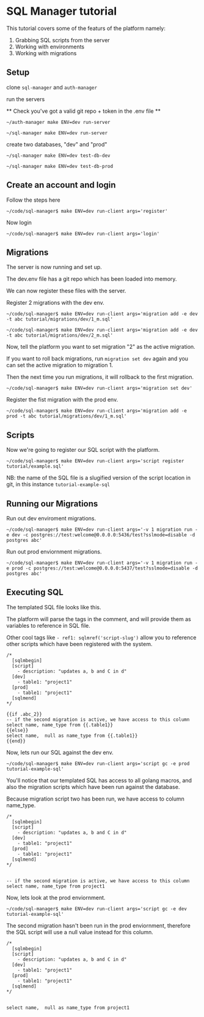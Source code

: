# SQL Manager tutorial

This tutorial covers some of the featurs of the platform namely:

1. Grabbing SQL scripts from the server
2. Working with environments
3. Working with migrations

## Setup

clone `sql-manager` and `auth-manager`

run the servers

** Check you've got a valid git repo + token in the .env file **

```
~/auth-manager make ENV=dev run-server
```

```
~/sql-manager make ENV=dev run-server
```

create two databases, "dev" and "prod"

```
~/sql-manager make ENV=dev test-db-dev
```

```
~/sql-manager make ENV=dev test-db-prod
```

## Create an account and login

Follow the steps here

```
~/code/sql-manager$ make ENV=dev run-client args='register'
```

Now login

```
~/code/sql-manager$ make ENV=dev run-client args='login'
```

## Migrations

The server is now running and set up.

The dev.env file has a git repo which has been loaded into memory.

We can now register these files with the server.

Register 2 migrations with the dev env.

```
~/code/sql-manager$ make ENV=dev run-client args='migration add -e dev -t abc tutorial/migrations/dev/1_m.sql'
```

```
~/code/sql-manager$ make ENV=dev run-client args='migration add -e dev -t abc tutorial/migrations/dev/2_m.sql'
```

Now, tell the platform you want to set migration "2" as the active migration.

If you want to roll back migrations, run `migration set dev` again and you can set the active migration to migration 1.

Then the next time you run migrations, it will rollback to the first migration.

```
~/code/sql-manager$ make ENV=dev run-client args='migration set dev'
```

Register the fist migration with the prod env.

```
~/code/sql-manager$ make ENV=dev run-client args='migration add -e prod -t abc tutorial/migrations/dev/1_m.sql'
```

## Scripts

Now we're going to register our SQL script with the platform.

```
~/code/sql-manager$ make ENV=dev run-client args='script register tutorial/example.sql'
```

NB: the name of the SQL file is a slugified version of the script location in git, in this instance `tutorial-example-sql`

## Running our Migrations

Run out dev enviroment migrations.

```
~/code/sql-manager$ make ENV=dev run-client args='-v 1 migration run -e dev -c postgres://test:welcome@0.0.0.0:5436/test?sslmode=disable -d postgres abc'
```

Run out prod enviornment migrations.

```
~/code/sql-manager$ make ENV=dev run-client args='-v 1 migration run -e prod -c postgres://test:welcome@0.0.0.0:5437/test?sslmode=disable -d postgres abc'
```

## Executing SQL

The templated SQL file looks like this.

The platform will parse the tags in the comment, and will provide them as variables to reference in SQL file.

Other cool tags like `- ref1: sqlmref('script-slug')` allow you to reference other scripts which have been registered with the system.

```
/*
  [sqlmbegin]
  [script]
    - description: "updates a, b and C in d"
  [dev]
    - table1: "project1"
  [prod]
    - table1: "project1"
  [sqlmend]
*/

{{if .abc_2}}
-- if the second migration is active, we have access to this column
select name, name_type from {{.table1}}
{{else}}
select name,  null as name_type from {{.table1}}
{{end}}

```

Now, lets run our SQL against the dev env.

```
~/code/sql-manager$ make ENV=dev run-client args='script gc -e prod tutorial-example-sql'
```

You'll notice that our templated SQL has access to all golang macros, and also the migration scripts which have been run against the database.

Because migration script two has been run, we have access to column name_type.

```
/*
  [sqlmbegin]
  [script]
    - description: "updates a, b and C in d"
  [dev]
    - table1: "project1"
  [prod]
    - table1: "project1"
  [sqlmend]
*/


-- if the second migration is active, we have access to this column
select name, name_type from project1

```

Now, lets look at the prod enviornment.

```
~/code/sql-manager$ make ENV=dev run-client args='script gc -e dev tutorial-example-sql'
```

The second migration hasn't been run in the prod enviornment, therefore the SQL script will use a null value instead for this column.

```
/*
  [sqlmbegin]
  [script]
    - description: "updates a, b and C in d"
  [dev]
    - table1: "project1"
  [prod]
    - table1: "project1"
  [sqlmend]
*/


select name,  null as name_type from project1

```